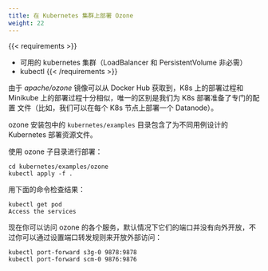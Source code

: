 ```yaml
---
title: 在 Kubernetes 集群上部署 Ozone
weight: 22
---
```

<!---
  Licensed to the Apache Software Foundation (ASF) under one or more
  contributor license agreements.  See the NOTICE file distributed with
  this work for additional information regarding copyright ownership.
  The ASF licenses this file to You under the Apache License, Version 2.0
  (the "License"); you may not use this file except in compliance with
  the License.  You may obtain a copy of the License at

      http://www.apache.org/licenses/LICENSE-2.0

  Unless required by applicable law or agreed to in writing, software
  distributed under the License is distributed on an "AS IS" BASIS,
  WITHOUT WARRANTIES OR CONDITIONS OF ANY KIND, either express or implied.
  See the License for the specific language governing permissions and
  limitations under the License.
-->


{{< requirements >}}
 * 可用的 kubernetes 集群（LoadBalancer 和 PersistentVolume 非必需）
 * kubectl
{{< /requirements >}}


由于 _apache/ozone_ 镜像可以从 Docker Hub 获取到，K8s 上的部署过程和 Minikube 上的部署过程十分相似，唯一的区别是我们为 K8s 部署准备了专门的配置
文件（比如，我们可以在每个 K8s 节点上部署一个 Datanode）。


ozone 安装包中的 `kubernetes/examples` 目录包含了为不同用例设计的 Kubernetes 部署资源文件。

使用 ozone 子目录进行部署：

```
cd kubernetes/examples/ozone
kubectl apply -f .
```

用下面的命令检查结果：

```
kubectl get pod
Access the services
```

现在你可以访问 ozone 的各个服务，默认情况下它们的端口并没有向外开放，不过你可以通过设置端口转发规则来开放外部访问：

```
kubectl port-forward s3g-0 9878:9878
kubectl port-forward scm-0 9876:9876
```
